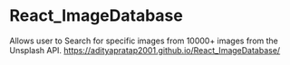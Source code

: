 # React_ImageDatabase
Allows user to Search for specific images from 10000+ images from the Unsplash API.
https://adityapratap2001.github.io/React_ImageDatabase/
